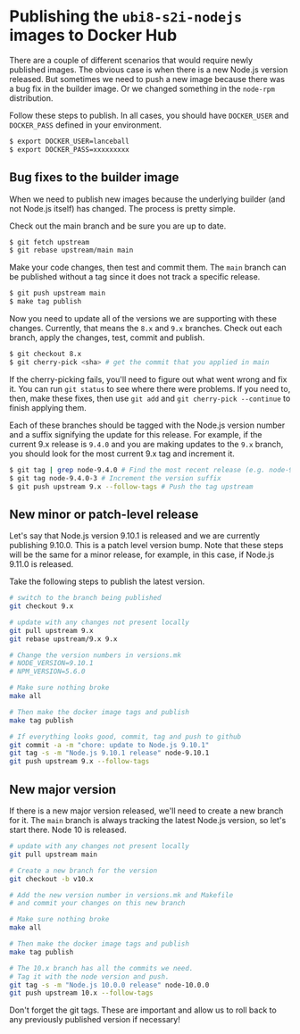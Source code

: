 # Publishing the `ubi8-s2i-nodejs` images to Docker Hub

There are a couple of different scenarios that would require newly
published images. The obvious case is when there is a new Node.js
version released. But sometimes we need to push a new image because
there was a bug fix in the builder image. Or we changed something
in the `node-rpm` distribution.

Follow these steps to publish. In all cases, you should have `DOCKER_USER`
and `DOCKER_PASS` defined in your environment.

```sh
$ export DOCKER_USER=lanceball
$ export DOCKER_PASS=xxxxxxxxx
```

## Bug fixes to the builder image

When we need to publish new images because the underlying builder
(and not Node.js itself) has changed. The process is pretty simple.

Check out the main branch and be sure you are up to date.

```sh
$ git fetch upstream
$ git rebase upstream/main main
```

Make your code changes, then test and commit them. The `main` branch
can be published without a tag since it does not track a specific release.

```sh
$ git push upstream main
$ make tag publish
```

Now you need to update all of the versions we are supporting with these
changes. Currently, that means the `8.x` and `9.x` branches. Check out
each branch, apply the changes, test, commit and publish.

```sh
$ git checkout 8.x
$ git cherry-pick <sha> # get the commit that you applied in main
```

If the cherry-picking fails, you'll need to figure out what went wrong
and fix it. You can run `git status` to see where there were problems.
If you need to, then, make these fixes, then use `git add` and
`git cherry-pick --continue` to finish applying them.

Each of these branches should be tagged with the Node.js version number
and a suffix signifying the update for this release. For example, if the
current 9.x release is `9.4.0` and you are making updates to the `9.x`
branch, you should look for the most current 9.x tag and increment it.

```sh
$ git tag | grep node-9.4.0 # Find the most recent release (e.g. node-9.4.0-2)
$ git tag node-9.4.0-3 # Increment the version suffix
$ git push upstream 9.x --follow-tags # Push the tag upstream
```

## New minor or patch-level release

Let's say that Node.js version 9.10.1 is released and we are currently
publishing 9.10.0. This is a patch level version bump. Note that these
steps will be the same for a minor release, for example, in
this case, if Node.js 9.11.0 is released.

Take the following steps to publish the latest version.

```sh
# switch to the branch being published
git checkout 9.x

# update with any changes not present locally
git pull upstream 9.x
git rebase upstream/9.x 9.x

# Change the version numbers in versions.mk
# NODE_VERSION=9.10.1
# NPM_VERSION=5.6.0

# Make sure nothing broke
make all

# Then make the docker image tags and publish
make tag publish

# If everything looks good, commit, tag and push to github
git commit -a -m "chore: update to Node.js 9.10.1"
git tag -s -m "Node.js 9.10.1 release" node-9.10.1
git push upstream 9.x --follow-tags
```

## New major version

If there is a new major version released, we'll need to create
a new branch for it. The `main` branch is always tracking the
latest Node.js version, so let's start there. Node 10 is released.

```sh
# update with any changes not present locally
git pull upstream main

# Create a new branch for the version
git checkout -b v10.x

# Add the new version number in versions.mk and Makefile
# and commit your changes on this new branch

# Make sure nothing broke
make all

# Then make the docker image tags and publish
make tag publish

# The 10.x branch has all the commits we need.
# Tag it with the node version and push.
git tag -s -m "Node.js 10.0.0 release" node-10.0.0
git push upstream 10.x --follow-tags

```

Don't forget the git tags. These are important and allow us to roll back
to any previously published version if necessary!

